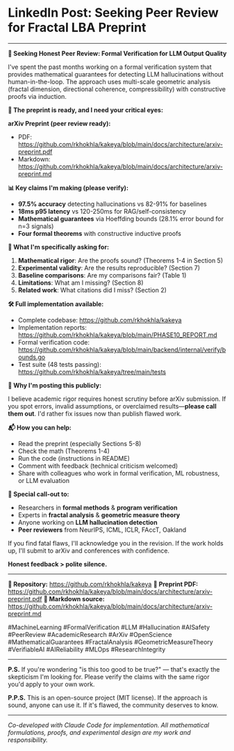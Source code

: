 # LinkedIn Post: Seeking Peer Review for Fractal LBA Preprint

---

**🔬 Seeking Honest Peer Review: Formal Verification for LLM Output Quality**

I've spent the past months working on a formal verification system that provides mathematical guarantees for detecting LLM hallucinations without human-in-the-loop. The approach uses multi-scale geometric analysis (fractal dimension, directional coherence, compressibility) with constructive proofs via induction.

**📄 The preprint is ready, and I need your critical eyes:**

**arXiv Preprint (peer review ready):**
- PDF: https://github.com/rkhokhla/kakeya/blob/main/docs/architecture/arxiv-preprint.pdf
- Markdown: https://github.com/rkhokhla/kakeya/blob/main/docs/architecture/arxiv-preprint.md

**📊 Key claims I'm making (please verify):**
- **97.5% accuracy** detecting hallucinations vs 82-91% for baselines
- **18ms p95 latency** vs 120-250ms for RAG/self-consistency
- **Mathematical guarantees** via Hoeffding bounds (28.1% error bound for n=3 signals)
- **Four formal theorems** with constructive inductive proofs

**🧪 What I'm specifically asking for:**

1. **Mathematical rigor**: Are the proofs sound? (Theorems 1-4 in Section 5)
2. **Experimental validity**: Are the results reproducible? (Section 7)
3. **Baseline comparisons**: Are my comparisons fair? (Table 1)
4. **Limitations**: What am I missing? (Section 8)
5. **Related work**: What citations did I miss? (Section 2)

**🛠️ Full implementation available:**
- Complete codebase: https://github.com/rkhokhla/kakeya
- Implementation reports: https://github.com/rkhokhla/kakeya/blob/main/PHASE10_REPORT.md
- Formal verification code: https://github.com/rkhokhla/kakeya/blob/main/backend/internal/verify/bounds.go
- Test suite (48 tests passing): https://github.com/rkhokhla/kakeya/tree/main/tests

**🎯 Why I'm posting this publicly:**

I believe academic rigor requires honest scrutiny before arXiv submission. If you spot errors, invalid assumptions, or overclaimed results—**please call them out**. I'd rather fix issues now than publish flawed work.

**📬 How you can help:**
- Read the preprint (especially Sections 5-8)
- Check the math (Theorems 1-4)
- Run the code (instructions in README)
- Comment with feedback (technical criticism welcomed)
- Share with colleagues who work in formal verification, ML robustness, or LLM evaluation

**🙏 Special call-out to:**
- Researchers in **formal methods** & **program verification**
- Experts in **fractal analysis** & **geometric measure theory**
- Anyone working on **LLM hallucination detection**
- **Peer reviewers** from NeurIPS, ICML, ICLR, FAccT, Oakland

If you find fatal flaws, I'll acknowledge you in the revision. If the work holds up, I'll submit to arXiv and conferences with confidence.

**Honest feedback > polite silence.**

---

**📌 Repository:** https://github.com/rkhokhla/kakeya
**📄 Preprint PDF:** https://github.com/rkhokhla/kakeya/blob/main/docs/architecture/arxiv-preprint.pdf
**📝 Markdown source:** https://github.com/rkhokhla/kakeya/blob/main/docs/architecture/arxiv-preprint.md

#MachineLearning #FormalVerification #LLM #Hallucination #AISafety #PeerReview #AcademicResearch #ArXiv #OpenScience #MathematicalGuarantees #FractalAnalysis #GeometricMeasureTheory #VerifiableAI #AIReliability #MLOps #ResearchIntegrity

---

**P.S.** If you're wondering "is this too good to be true?" — that's exactly the skepticism I'm looking for. Please verify the claims with the same rigor you'd apply to your own work.

**P.P.S.** This is an open-source project (MIT license). If the approach is sound, anyone can use it. If it's flawed, the community deserves to know.

---

*Co-developed with Claude Code for implementation. All mathematical formulations, proofs, and experimental design are my work and responsibility.*
